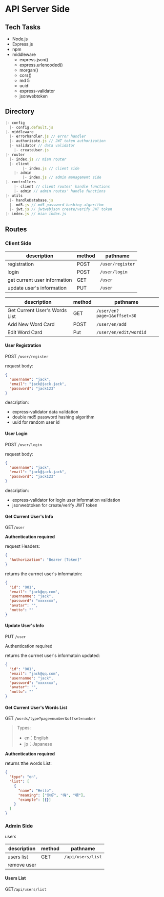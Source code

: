 # API Server Side

## Tech Tasks

- Node.js
- Express.js
- npm
- middleware
  - express.json()
  - express.urlencoded()
  - morgan()
  - cors()
  - md 5
  - uuid
  - express-validator
  - jsonwebtoken

## Directory

```js
|- config
  |- config.default.js
|- middleware
  |- errorhandler.js // error handler
  |- authorizate.js // JWT token authorization
  |- validator // data validator
    |- createUser.js
|- router
  |- index.js // mian router
  |- client
		|- index.js // client side
	|- admin
		|- index.js // admin management side
|- controllers
	|- client // client routes' handle functions
	|- admin // admin routes' handle functions
|- utils
  |- handleDatabase.js
  |- md5.js // md5 password hashing algorithm
  |- jwt.js // jwtwebjson create/verify JWT token
|- index.js // mian index.js
```

## Routes

### Client Side

| description                  | method | pathname         |
| ---------------------------- | ------ | ---------------- |
| registration                 | POST   | `/user/register` |
| login                        | POST   | `/user/login`    |
| get current user information | GET    | `/user`          |
| update user's information    | PUT    | `/user`          |

| description                   | method | pathname                    |
| ----------------------------- | ------ | --------------------------- |
| Get Current User's Words List | GET    | `/user/en?page=1&offset=30` |
| Add New Word Card             | POST   | `/user/en/add`              |
| Edit Word Card                | Put    | `/user/en/edit/wordid`      |

#### User Registration

POST `/user/register`

request body:

```json
{
  "username": "jack",
  "email": "jack@jack.jack",
  "password": "jack123"
}
```

description:

- express-validator data validation
- double md5 password hashing algorithm
- uuid for random user id

#### User Login

POST `/user/login`

request body:

```json
{
  "username": "jack",
  "email": "jack@jack.jack",
  "password": "jack123"
}
```

description:

- express-validator for login user information validation
- jsonwebtoken for create/verify JWT token

#### Get Current User's Info

GET`/user`

**Authentication required**

request Headers:

```json
{
  "Authorization": "Bearer [Token]"
}
```

returns the currnet user's informatoin:

```json
{
  "id": "001",
  "email": "jack@qq.com",
  "usernamne": "jack",
  "password": "xxxxxxx",
  "avatar": "",
  "motto": ""
}
```

#### Update User's Info

PUT `/user`

Authentication required

returns the currnet user's informatoin updated:

```json
{
  "id": "001",
  "email": "jack@qq.com",
  "usernamne": "jack",
  "password": "xxxxxxx",
  "avatar": "",
  "motto": ""
}
```

#### Get Current User's Words List

GET `/words/type?page=number&offset=number`

> Types:
>
> - en：English
> - jp：Japanese

**Authentication required**

returns tthe words List:

```json
{
  "type": "en",
  "list": [
    {
      "name": "Hello",
      "meaning": ["你好", "嗨", "喂"],
      "example": [{}]
    }
  ]
}
```

### Admin Side

users

| description | method | pathname          |
| ----------- | ------ | ----------------- |
| users list  | GET    | `/api/users/list` |
| remove user |        |                   |

#### Users List

GET`/api/users/list`
